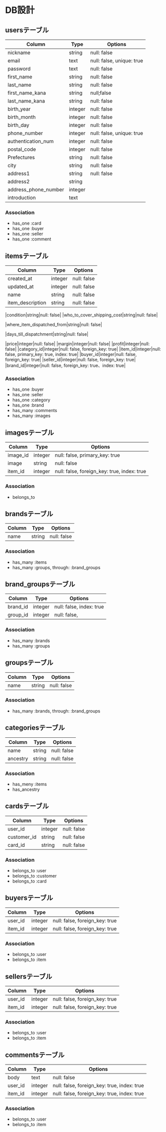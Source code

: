 # DB設計

## usersテーブル
|Column|Type|Options|
|---------|------|---------|
|nickname|string|null: false| <!-- nicknameはunique: trueしなくてもよい？ -->
|email|text|null: false, unique: true|
|password|text|null: false|<!-- user登録時のページ見てないですが、password_confirmationは不要？ -->
|first_name|string|null: false|
|last_name|string|null: false|
|first_name_kana|string|null;false|
|last_name_kana|string|null: false|
|birth_year|integer|null: false|
|birth_month|integer|null: false|
|birth_day|integer|null: false|
|phone_number|integer|null: false, unique: true|
|authentication_num|integer|null: false|
|postal_code|integer|null: false|
|Prefectures|string|null: false|
|city|string|null: false|
|address1|string|null: false|
|address2|string||
|address_phone_number|integer||
|introduction|text||
<!-- 上３つはオプションなしの任意入力って認識でOKですかね -->
### Association
- has_one :card
- has_one :buyer
- has_one :seller
- has_one :comment
<!-- has_many :commentsではない？ -->

## itemsテーブル
|Column|Type|Options|
|------|----|-------|
|created_at|integer|null: false|
|updated_at|integer|null: false|
|name|string|null: false|
|item_description|string|null: false|
<!-- カラム名はdescriptionでいいんじゃないかな？ -->
|condition|string|null: false|
|who_to_cover_shipping_cost|string|null: false|
<!-- cover_postageとかpostageとか短い方が読みやすいかと -->
|where_item_dispatched_from|string|null: false|
<!-- shipping_areaとかreligeonとか、、、？ -->
|days_till_dispatchment|string|null: false|
<!-- shipping_dateとか？ -->
|price|integer|null: false|
|margin|integer|null: false|
|profit|integer|null: false|
|category_id|integer|null: false, foreign_key: true|
|item_id|integer|null: false, primary_key: true, index: true|
|buyer_id|integer|null: false, foreign_key: true|
|seller_id|integer|null: false, foreign_key: true|
|brand_id|integer|null: false, foreign_key: true、index: true|
### Association
- has_one :buyer
- has_one :seller
- has_one :category
- has_one :brand
- has_many :comments
- has_many :images

## imagesテーブル
|Column|Type|Options|
|------|----|-------|
|image_id|integer|null: false, primary_key: true|
|image|string|null: false|
|item_id|integer|null: false, foreign_key: true, index: true|
### Association
- belongs_to 
<!-- - belongs_to :item アソシエーションはitemでいいのかな？プロフィール画像も含むか？そしたらuserも？ -->



## brandsテーブル
|Column|Type|Options|
|------|----|-------|
|name|string|null: false|
### Association
- has_many :items
- has_many :groups, through: :brand_groups
<!-- アソシエーション分からなくなってしまいました。brand_groupsテーブルは中間だからthrough？？ -->

## brand_groupsテーブル
|Column|Type|Options|
|------|----|-------|
|brand_id|integer|null: false, index: true|
|group_id|integer|null: false, |
### Association
- has_many :brands
- has_many :groups

## groupsテーブル
|Column|Type|Options|
|------|----|-------|
|name|string|null: false|
### Association
- has_many :brands, through: :brand_groups
<!-- アソシエーション分からなくなってしまいました。brand_groupsテーブルは中間だからthrough？？ -->

## categoriesテーブル
|Column|Type|Options|
|------|----|-------|
|name|string|null: false|
|ancestry|string|null: false|
### Association
- has_meny :items
- has_ancestry

## cardsテーブル
|Column|Type|Options|
|------|----|-------|
|user_id|integer|null: false|
|customer_id|string|null: false|
|card_id|string|null: false|
### Association
- belongs_to :user
- belongs_to :customer
- belongs_to :card

## buyersテーブル
|Column|Type|Options|
|------|----|-------|
|user_id|integer|null: false, foreign_key: true|
|item_id|integer|null: false, foreign_key: true|
### Association
- belongs_to :user
- belongs_to :item

## sellersテーブル
|Column|Type|Options|
|------|----|-------|
|user_id|integer|null: false, foreign_key: true|
|item_id|integer|null: false, foreign_key: true|
### Association
- belongs_to :user
- belongs_to :item

## commentsテーブル
|Column|Type|Options|
|------|----|-------|
|body|text|null: false|
|user_id|integer|null: false, foreign_key: true, index: true|
|item_id|integer|null: false, foreign_key: true, index: true|
### Association
- belongs_to :user
- belongs_to :item
